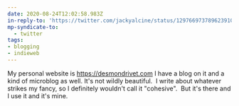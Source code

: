 ```yaml
---
date: 2020-08-24T12:02:58.983Z
in-reply-to: 'https://twitter.com/jackyalcine/status/1297669737896239104?s=20'
mp-syndicate-to:
  - twitter
tags:
- blogging
- indieweb
---
```


My personal website is https://desmondrivet.com    I have a blog on it and a kind of microblog as well.    It's not wildly beautiful. &nbsp;I write about whatever strikes my fancy, so I definitely wouldn't call it "cohesive". &nbsp;But it's there and I use it and it's mine.
